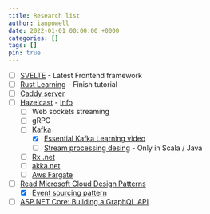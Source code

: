 ```yaml
---
title: Research list
author: ianpowell
date: 2022-01-01 00:00:00 +0000
categories: []
tags: []
pin: true
---
```


- [ ] [SVELTE](https://svelte.dev/tutorial/making-an-app) - Latest Frontend framework
- [ ] [Rust Learning](https://doc.rust-lang.org/book/ch08-02-strings.html) - Finish tutorial
- [ ] [Caddy server](https://caddyserver.com/docs/getting-started)
- [ ] [Hazelcast](https://hazelcast.com/) - [Info](https://docs.hazelcast.com/imdg/4.2/installation/installing-using-docker)
  - [ ] Web sockets streaming
  - [ ] gRPC
  - [ ] [Kafka](https://kafka.apache.org)
    - [X] [Essential Kafka Learning video](https://www.linkedin.com/learning/apache-kafka-essential-training-getting-started)
    - [ ] [Stream processing desing](https://www.linkedin.com/learning/stream-processing-design-patterns-with-kafka-streams) - Only in Scala / Java
  - [ ] [Rx .net](https://github.com/dotnet/reactive)
  - [ ] [akka.net](https://getakka.net/)
  - [ ] [Aws Fargate](https://aws.amazon.com/fargate/)
- [ ] [Read Microsoft Cloud Design Patterns](https://docs.microsoft.com/en-us/azure/architecture/patterns/)
    - [X] [Event sourcing pattern](https://docs.microsoft.com/en-us/azure/architecture/patterns/event-sourcing)
- [ ] [ASP.NET Core: Building a GraphQL API](https://www.linkedin.com/learning/asp-dot-net-core-building-a-graphql-api)
